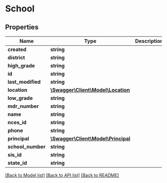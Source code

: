 # School

## Properties
Name | Type | Description | Notes
------------ | ------------- | ------------- | -------------
**created** | **string** |  | [optional] 
**district** | **string** |  | [optional] 
**high_grade** | **string** |  | [optional] 
**id** | **string** |  | [optional] 
**last_modified** | **string** |  | [optional] 
**location** | [**\Swagger\Client\Model\Location**](Location.md) |  | [optional] 
**low_grade** | **string** |  | [optional] 
**mdr_number** | **string** |  | [optional] 
**name** | **string** |  | [optional] 
**nces_id** | **string** |  | [optional] 
**phone** | **string** |  | [optional] 
**principal** | [**\Swagger\Client\Model\Principal**](Principal.md) |  | [optional] 
**school_number** | **string** |  | [optional] 
**sis_id** | **string** |  | [optional] 
**state_id** | **string** |  | [optional] 

[[Back to Model list]](../README.md#documentation-for-models) [[Back to API list]](../README.md#documentation-for-api-endpoints) [[Back to README]](../README.md)


